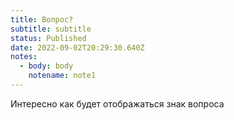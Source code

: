 ```yaml
---
title: Вопрос?
subtitle: subtitle
status: Published
date: 2022-09-02T20:29:30.640Z
notes:
  - body: b﻿ody
    notename: note1
---
```

И﻿нтересно как будет отображаться знак вопроса